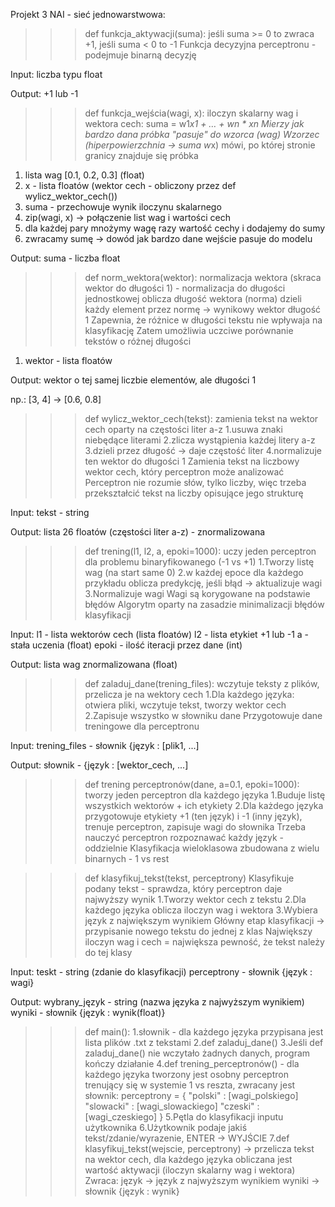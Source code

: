 Projekt 3 NAI - sieć jednowarstwowa:

>>> def funkcja_aktywacji(suma):
jeśli suma >= 0 to zwraca +1, jeśli suma < 0 to -1
Funkcja decyzyjna perceptronu - podejmuje binarną decyzję

Input: 
liczba typu float

Output: 
+1 lub -1

>>> def funkcja_wejścia(wagi, x):
iloczyn skalarny wag i wektora cech: suma = w1*x1 + … + wn * xn
Mierzy jak bardzo dana próbka "pasuje" do wzorca (wag)
Wzorzec (hiperpowierzchnia -> suma w*x) mówi, po której stronie granicy znajduje
się próbka

1. lista wag [0.1, 0.2, 0.3] (float)
2. x - lista floatów (wektor cech - obliczony przez def wylicz_wektor_cech())
3. suma - przechowuje wynik iloczynu skalarnego
3. zip(wagi, x) -> połączenie list wag i wartości cech
4. dla każdej pary mnożymy wagę razy wartość cechy i dodajemy do sumy
5. zwracamy sumę -> dowód jak bardzo dane wejście pasuje do modelu

Output:
suma - liczba float

>>> def norm_wektora(wektor):
normalizacja wektora (skraca wektor do długości 1) - normalizacja do długości jednostkowej
oblicza długość wektora (norma)
dzieli każdy element przez normę -> wynikowy wektor długość 1
Zapewnia, że różnice w długości tekstu nie wpływaja na klasyfikację
Zatem umożliwia uczciwe porównanie tekstów o różnej długości

1. wektor - lista floatów 

Output:
wektor o tej samej liczbie elementów, ale długości 1

np.: [3, 4] -> [0.6, 0.8]

>>> def wylicz_wektor_cech(tekst):
zamienia tekst na wektor cech oparty na częstości liter a-z
1.usuwa znaki niebędące literami
2.zlicza wystąpienia każdej litery a-z
3.dzieli przez długość -> daje częstość liter
4.normalizuje ten wektor do długości 1
Zamienia tekst na liczbowy wektor cech, który perceptron może analizować
Perceptron nie rozumie słów, tylko liczby, więc trzeba przekształcić tekst na liczby
opisujące jego strukturę

Input:
tekst - string

Output:
lista 26 floatów (częstości liter a-z) - znormalizowana

>>> def trening(l1, l2, a, epoki=1000):
uczy jeden perceptron dla problemu binaryfikowanego (-1 vs +1)
1.Tworzy listę wag (na start same 0)
2.w każdej epoce dla każdego przykładu oblicza predykcję, jeśli błąd -> aktualizuje wagi
3.Normalizuje wagi
Wagi są korygowane na podstawie błędów
Algorytm oparty na zasadzie minimalizacji błędów klasyfikacji

Input:
l1 - lista wektorów cech (lista floatów)
l2 - lista etykiet +1 lub -1
a - stała uczenia (float)
epoki - ilość iteracji przez dane (int)

Output:
lista wag znormalizowana (float)

>>> def zaladuj_dane(trening_files):
wczytuje teksty z plików, przelicza je na wektory cech
1.Dla każdego języka: otwiera pliki, wczytuje tekst, tworzy wektor cech
2.Zapisuje wszystko w słowniku dane
Przygotowuje dane treningowe dla perceptronu

Input: 
trening_files - słownik {język : [plik1, ...]

Output:
słownik - {język : [wektor_cech, ...]

>>> def trening perceptronów(dane, a=0.1, epoki=1000):
tworzy jeden perceptron dla każdego języka
1.Buduje listę wszystkich wektorów + ich etykiety
2.Dla każdego języka przygotowuje etykiety +1 (ten język) i -1 (inny język), trenuje perceptron,
zapisuje wagi do słownika
Trzeba nauczyć perceptron rozpoznawać każdy język - oddzielnie
Klasyfikacja wieloklasowa zbudowana z wielu binarnych - 1 vs rest

>>> def klasyfikuj_tekst(tekst, perceptrony)
Klasyfikuje podany tekst - sprawdza, który perceptron daje najwyższy wynik
1.Tworzy wektor cech z tekstu
2.Dla każdego języka oblicza iloczyn wag i wektora
3.Wybiera język z największym wynikiem
Główny etap klasyfikacji -> przypisanie nowego tekstu do jednej z klas
Największy iloczyn wag i cech = największa pewność, że tekst należy do tej klasy

Input:
teskt - string (zdanie do klasyfikacji)
perceptrony - słownik {język : wagi}

Output:
wybrany_język - string (nazwa języka z najwyższym wynikiem)
wyniki - słownik {język : wynik(float)}

>>> def main():
1.słownik - dla każdego języka przypisana jest lista plików .txt z tekstami
2.def zaladuj_dane()
3.Jeśli def zaladuj_dane() nie wczytało żadnych danych, program kończy działanie
4.def trening_perceptronów() - dla każdego języka tworzony jest osobny perceptron
trenujący się w systemie 1 vs reszta, zwracany jest słownik:
perceptrony = {
	"polski" : [wagi_polskiego]
	"slowacki" : [wagi_slowackiego]
	"czeski" : [wagi_czeskiego]
}
5.Pętla do klasyfikacji inputu użytkownika
6.Użytkownik podaje jakiś tekst/zdanie/wyrazenie, ENTER -> WYJŚCIE
7.def klasyfikuj_tekst(wejscie, perceptrony) -> przelicza tekst na wektor cech,
dla każdego języka obliczana jest wartość aktywacji (iloczyn skalarny wag i wektora)
Zwraca:
język -> język z najwyższym wynikiem
wyniki -> słownik {język : wynik}
